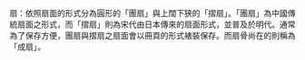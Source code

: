 扇：依照扇面的形式分為圓形的「團扇」與上闊下狹的「摺扇」。「團扇」為中國傳統扇面之形式，而「摺扇」則為宋代由日本傳來的扇面形式，並普及於明代。通常為了保存方便，團扇與摺扇之扇面會以冊頁的形式裱裝保存。而扇骨尚在的則稱為「成扇」。

